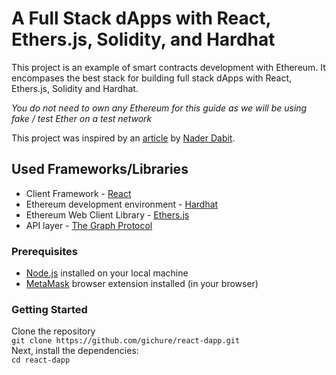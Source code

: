 # A Full Stack dApps with React, Ethers.js, Solidity, and Hardhat

This project is an example of smart contracts development with Ethereum. It encompases the best stack for building full stack dApps with React, Ethers.js, Solidity and Hardhat.  

<i>You do not need to own any Ethereum for this guide as we will be using fake / test Ether on a test network</i>

This project was inspired by an [article](https://dev.to/dabit3/the-complete-guide-to-full-stack-ethereum-development-3j13) by [Nader Dabit](https://dev.to/dabit3).    

## Used Frameworks/Libraries
-  Client Framework - [React](https://www.reactjs.org)
-  Ethereum development environment - [Hardhat](https://hardhat.org/)  
-  Ethereum Web Client Library - [Ethers.js](https://docs.ethers.io/v5/)    
-  API layer - [The Graph Protocol](https://thegraph.com/)  

### Prerequisites

-  [Node.js](https://nodejs.org/en/) installed on your local machine  
-  [MetaMask](https://metamask.io/) browser extension installed (in your browser)

### Getting Started
Clone the repository  
`git clone https://github.com/gichure/react-dapp.git`  
Next, install the dependencies:  
`cd react-dapp`  


